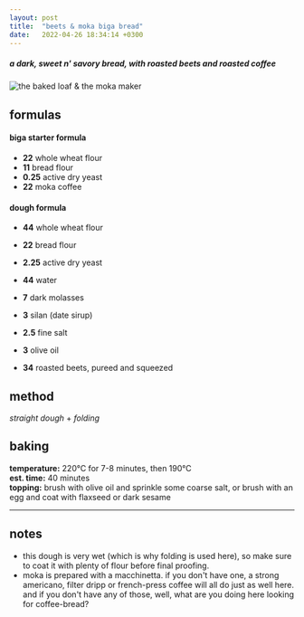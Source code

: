 ```yaml
---
layout: post
title:  "beets & moka biga bread"
date:   2022-04-26 18:34:14 +0300
---
```


##### _a dark, sweet n' savory bread, with roasted beets and roasted coffee_
![the baked loaf & the moka maker][image-main]


## formulas [][info-formula]

#### biga starter formula [][info-starters]

- **22** whole wheat flour
- **11** bread flour
- **0.25** active dry yeast
- **22** moka coffee

#### dough formula

- **44** whole wheat flour
- **22** bread flour

- **2.25** active dry yeast
- **44** water
- **7** dark molasses
- **3** silan (date sirup)
- **2.5** fine salt
- **3** olive oil
- **34** roasted beets, pureed and squeezed


## method [][info-method]

_straight dough_ + _folding_


## baking [][info-baking]

**temperature:** 220°C for 7-8 minutes, then 190°C  
**est. time:** 40 minutes  
**topping:** brush with olive oil and sprinkle some coarse salt, or brush with an egg and coat with flaxseed or dark sesame


---


## notes

- this dough is very wet (which is why folding is used here), so make sure to coat it with plenty of flour before final proofing.
- moka is prepared with a macchinetta. if you don't have one, a strong americano, filter dripp or french-press coffee will all do just as well here. and if you don't have any of those, well, what are you doing here looking for coffee-bread?




[info-formula]: /the-formula
[info-method]: /mixing-methods
[info-baking]: /baking-guidelines
[info-starters]: /pre-fermented-dough

[image-main]: https://64.media.tumblr.com/2335f1a357889962e4669a2228e2fc28/b7e73a3fd04889f0-4c/s540x810/fb634875ea43f66a4c1455ca457254c28a7fa678.jpg
